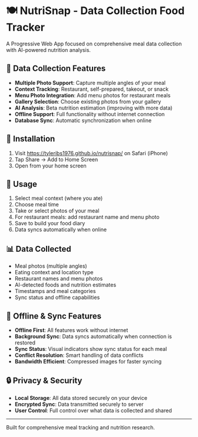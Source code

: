 # 🍽️ NutriSnap - Data Collection Food Tracker

A Progressive Web App focused on comprehensive meal data collection with AI-powered nutrition analysis.

## 🎯 Data Collection Features

- **Multiple Photo Support**: Capture multiple angles of your meal
- **Context Tracking**: Restaurant, self-prepared, takeout, or snack
- **Menu Photo Integration**: Add menu photos for restaurant meals
- **Gallery Selection**: Choose existing photos from your gallery
- **AI Analysis**: Beta nutrition estimation (improving with more data)
- **Offline Support**: Full functionality without internet connection
- **Database Sync**: Automatic synchronization when online

## 📱 Installation

1. Visit https://tyleribs1976.github.io/nutrisnap/ on Safari (iPhone)
2. Tap Share → Add to Home Screen
3. Open from your home screen

## 🚀 Usage

1. Select meal context (where you ate)
2. Choose meal time
3. Take or select photos of your meal
4. For restaurant meals: add restaurant name and menu photo
5. Save to build your food diary
6. Data syncs automatically when online

## 📊 Data Collected

- Meal photos (multiple angles)
- Eating context and location type
- Restaurant names and menu photos
- AI-detected foods and nutrition estimates
- Timestamps and meal categories
- Sync status and offline capabilities

## 💾 Offline & Sync Features

- **Offline First**: All features work without internet
- **Background Sync**: Data syncs automatically when connection is restored
- **Sync Status**: Visual indicators show sync status for each meal
- **Conflict Resolution**: Smart handling of data conflicts
- **Bandwidth Efficient**: Compressed images for faster syncing

## 🔒 Privacy & Security

- **Local Storage**: All data stored securely on your device
- **Encrypted Sync**: Data transmitted securely to server
- **User Control**: Full control over what data is collected and shared

---

Built for comprehensive meal tracking and nutrition research.
